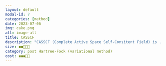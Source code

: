 ```yaml
---
layout: default
modal-id: 7
categories: [method]
date: 2023-07-06
img: cake.png
alt: image-alt
title: CASSCF
description: "CASSCF (Complete Active Space Self-Consitent Field) is ..."
size: ◼️◼️🔲🔲🔲
category: post Hartree-Fock (variational method)
cost: ◼️◼️◼️🔲🔲
---
```

